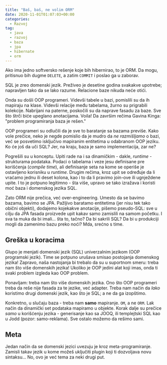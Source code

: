 ```yaml
---
title: "Baš, baš, ne volim ORM"
date: 2020-11-01T01:07:03+00:00
categories:
  - Razvoj
tag:
  - java
  - razvoj
  - baza
  - jpa
  - hibernate
  - orm
---
```


Ako ima jedno softversko rešenje koje bih hibernirao, to je ORM. Da mogu, pritisnuo bih dugme `DELETE`, a zatim `COMMIT` i poslao ga u zaborav.

<!--more-->

SQL je zreo domenski jezik. Preživeo je desetine godina svakakve upotrebe; napravljen tako da se lako razume. Relacione baze nikuda neće otići.

Onda su došli OOP programeri. Videvši tabele u bazi, pomislili su da ih mapiraju na klase. Videvši relacije među tabelama, žurno su prigrabili kolekcije. Nabrijani na paterne, poskočili su da naprave fasadu za baze. Sve što štrči biće upeglano anotacijama. Voila! Da završim rečima Gavina Kinga: "problem programiranja baza je rešen."

OOP programeri su odlučili da je sve to baratanje sa bazama previše. Kako vole prečice, neko je negde pomislio da je mudro da _ne razmišljamo_ o bazi, već se posvetimo isključivo mapiranim entitetima u odabranom OOP jeziku. Ko će još da uči SQL? Jer, na kraju, baza je samo implementacija, zar ne?

Pogrešili su u konceptu. Upiti rade na i sa dinamičkim - dakle, _runtime_ - strukturama podataka. Podaci o tabelama i veze jesu definisane pre korišćenja (_compile time_), ali definisanje seta na kome se operiše je ostavljeno korisniku u _runtime_. Drugim rečima, kroz upit se određuje da li vraćamo jednu ili deset kolona, kao i to da li pravimo join-ove ili ugnježdene upite. I to je potpuno legitimno - šta više, upravo se tako izražava i koristi moć baza i domenskog jezika SQL.

Zato ORM nije prečica, već over-engineering. Umesto da se bavimo bazama, bavimo se JPA. Pažljivo baratamo entitetima (jer nisu tek tako obični objekti), dodajemo kojekakve anotacije, pišemo pseudo-SQL: sve u cilju da JPA fasada proizvede upit kakav samo zamislili na samom početku. I sva ta muka da bi imali... šta to, tačno? Da bi sakrili SQL? Da bi u produkciji mogli da zamenimo bazu preko noći? Mda, srećno s time.

## Greška u koracima

Glupo je menjati domenski jezik (SQL) univerzalnim jezikom (OOP programski jezik). Time se potpuno urušava smisao postojanja domenskog jezika! Zapravo, naša nastojanja bi trebalo da su u suportnom smeru: treba nam što više domenskih jezika! Ukoliko je OOP jedini alat koji imas, onda ti svaki problem izgleda kao OOP problem.

Ponavljam: treba nam što više domenskih jezika. Ono što OOP programeri treba da reše nije fasada za te jezike, već adapter. Treba nam način da _lako_ koristimo drugi domenski jezik, kao što je SQL; a ne da ga izopštimo.

Konkretno, u slučaju baza - treba nam **samo** mapiranje. `OM`, a ne `ORM`. Lak način da dinamički set podataka mapiramo u objekte. Korak dalje su prečice _samo_ u korišćenju jezika - generisanje kao sa JOOQ, ili templejtski SQL kao u Jodd (pozor: samo-reklama). Sve ostalo možemo da rešimo sami.

## Meta

Jedan način da se domenski jezici uvezuju je kroz meta-programiranje. Zamisli takav jezik u kome možeš uključiti plugin koji ti dozvoljava novu sintaksu... No, ovo je već tema za neki drugi put.
